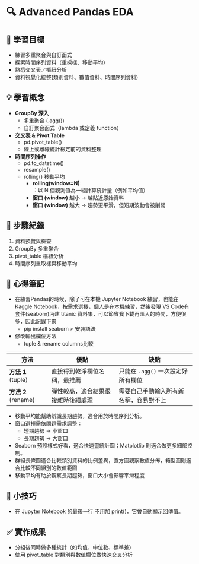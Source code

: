 # 🔍 Advanced Pandas EDA

## 🎯 學習目標
- 練習多重聚合與自訂函式  
- 探索時間序列資料（重採樣、移動平均）  
- 熟悉交叉表／樞紐分析  
- 資料視覺化統整(類別資料、數值資料、時間序列資料)  

## 💡 學習概念
- **GroupBy 深入**  
    - 多重聚合 (.agg())  
    - 自訂聚合函式（lambda 或定義 function）   
- **交叉表 & Pivot Table**  
    - pd.pivot_table() 
    - 線上或離線統計檢定前的資料整理
- **時間序列操作**  
    - pd.to_datetime()
    - resample()
    - rolling() 移動平均
        - **rolling(window=N)**：以 N 個觀測值為一組計算統計量（例如平均值）
        - **窗口 (window)** 越小 → 越貼近原始資料
        - **窗口 (window)** 越大 → 趨勢更平滑，但短期波動會被削弱 

## 📌 步驟紀錄

1. 資料預覽與檢查
2. GroupBy 多重聚合
3. pivot_table 樞紐分析
4. 時間序列重取樣與移動平均

## 🧠 心得筆記
- 在練習Pandas的時候，除了可在本機 Jupyter Notebook 練習，也能在 Kaggle Notebook，按需求選擇，個人是在本機練習，然後發現 VS Code有套件(seaborn)內建 titanic 資料集，可以節省我下載再匯入的時間，方便很多，因此記錄下來
    - pip install seaborn > 安裝語法
- 修改輸出欄位方法
    - tuple & rename columns比較    

| 方法                       | 優點                                              | 缺點                                        |
|--------------------------|-------------------------------------------------|-------------------------------------------|
| **方法 1** (tuple)       | 直接得到乾淨欄位名稱，最推薦                          | 只能在 `.agg()` 一次設定好所有欄位           |
| **方法 2** (rename)      | 彈性較高，適合結果很複雜時後續處理                      | 需要自己手動輸入所有新名稱，容易對不上       |
- 移動平均能幫助辨識長期趨勢，適合用於時間序列分析。
- 窗口選擇需依問題需求調整：
    - 短期趨勢 → 小窗口
    - 長期趨勢 → 大窗口
- Seaborn 預設樣式好看，適合快速畫統計圖；Matplotlib 則適合做更多細部控制。
- 群組長條圖適合比較類別資料的比例差異，直方圖觀察數值分佈，箱型圖則適合比較不同組別的數值範圍
- 移動平均有助於觀察長期趨勢，窗口大小會影響平滑程度

## 🔹 小技巧
- 在 Jupyter Notebook 的最後一行 不用加 print()，它會自動顯示回傳值。


## ✅ 實作成果
- 分組後同時做多種統計（如均值、中位數、標準差）
- 使用 pivot_table 對類別與數值欄位做快速交叉分析